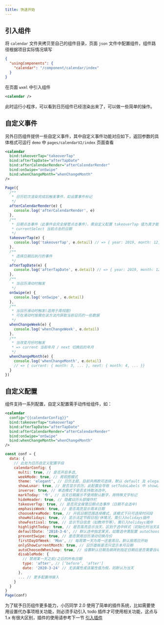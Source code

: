 ```yaml
---
title: 快速开始
---
```


## 引入组件

将 `calendar` 文件夹拷贝至自己的组件目录，页面 `json` 文件中配置组件，组件路径根据项目实际情况填写

```json {3}
{
  "usingComponents": {
    "calendar": "/component/calendar/index"
  }
}
```

在页面 `wxml` 中引入组件

```xml
<calendar />
```

此时运行小程序，可以看到日历组件已经渲染出来了，可以做一些简单的操作。

## 自定义事件

另外日历组件提供一些自定义事件，其中自定义事件功能对应如下，返回参数的具体格式可运行 `demo` 中 `pages/calendarV2/index` 页面查看

```xml {2-6}
<calendar
  bind:takeoverTap="takeoverTap"
  bind:afterTapDate="afterTapDate"
  bind:afterCalendarRender="afterCalendarRender"
  bind:onSwipe="onSwipe"
  bind:whenChangeMonth="whenChangeMonth"
/>
```

```js
Page({
  /**
   * 日历初次渲染完成后触发事件，如设置事件标记
   */
  afterCalendarRender(e) {
    console.log('afterCalendarRender', e)
  },
  /**
   * 日期点击事件（此事件会完全接管点击事件），需自定义配置 takeoverTap 值为真才能生效
   * currentSelect 当前点击的日期
   */
  takeoverTap(e) {
    console.log('takeoverTap', e.detail) // => { year: 2019, month: 12, date: 3, ...}
  },
  /**
   * 选择日期后执行的事件
   */
  afterTapDate(e) {
    console.log('afterTapDate', e.detail) // => { year: 2019, month: 12, date: 3, ...}
  },
  /**
   * 当日历滑动时触发
   */
  onSwipe(e) {
    console.log('onSwipe', e.detail)
  },
  /**
   * 当日历滑动时触发(适用于周视图)
   * 可在滑动时按需在该方法内获取当前日历的一些数据
   */
  whenChangeWeek(e) {
    console.log('whenChangeWeek', e.detail)
  },
  /**
   * 当改变月份时触发
   * => current 当前年月 / next 切换后的年月
   */
  whenChangeMonth(e) {
    console.log('whenChangeMonth', e.detail)
    // => { current: { month: 3, ... }, next: { month: 4, ... }}
  }
})
```

## 自定义配置

组件支持一系列配置，自定义配置需手动传给组件，如：

```xml {2}
<calendar
  config="{{calendarConfig}}"
  bind:takeoverTap="takeoverTap"
  bind:afterTapDate="afterTapDate"
  bind:afterCalendarRender="afterCalendarRender"
  bind:onSwipe="onSwipe"
  bind:whenChangeMonth="whenChangeMonth"
/>
```

```js
const conf = {
  data: {
    // 此处为日历自定义配置字段
    calendarConfig: {
      multi: true, // 是否开启多选,
      weekMode: true, // 周视图模式
      theme: 'elegant', // 日历主题，目前共两款可选择，默认 default 及 elegant，自定义主题色在参考 /theme 文件夹
      showLunar: true, // 是否显示农历，此配置会导致 setTodoLabels 中 showLabelAlways 配置失效
      inverse: true, // 单选模式下是否支持取消选中,
      markToday: '今', // 当天日期展示不使用默认数字，用特殊文字标记
      hideHeader: true, // 隐藏日历头部操作栏
      takeoverTap: true, // 是否完全接管日期点击事件（日期不会选中)
      emphasisWeek: true, // 是否高亮显示周末日期
      chooseAreaMode: true, // 开启日期范围选择模式，该模式下只可选择时间段
      showHolidays: true, // 显示法定节假日班/休情况，需引入holidays插件
      showFestival: true, // 显示节日信息（如教师节等），需引入holidays插件
      highlightToday: true, // 是否高亮显示当天，区别于选中样式（初始化时当天高亮并不代表已选中当天）
      defaultDate: '2018-3-6', // 默认选中指定某天，如需选中需配置 autoChoosedWhenJump: true
      preventSwipe: true, // 是否禁用日历滑动切换月份
      firstDayOfWeek: 'Mon', // 每周第一天为周一还是周日，默认按周日开始
      onlyShowCurrentMonth: true, // 日历面板是否只显示本月日期
      autoChoosedWhenJump: true, // 设置默认日期及跳转到指定日期后是否需要自动选中
      disableMode: {
        // 禁用某一天之前/之后的所有日期
        type: 'after', // [‘before’, 'after']
        date: '2020-3-24' // 无该属性或该属性值为假，则默认为当天
      },
      ... // 更多配置待接入
    }
  }
}
Page(conf)
```

为了赋予日历组件更多能力，小历同学 2.0 使用了简单的插件系统，比如需要使用设置代办事项相关功能，则必须手动引入 todo 插件才可使用相关功能，这点与 1.x 有很大区别，插件的使用请参考下一节 [引入插件](./plugin.md)
